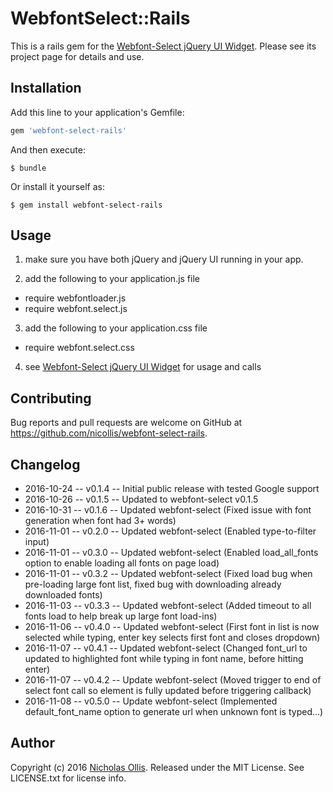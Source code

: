 # WebfontSelect::Rails

This is a rails gem for the [Webfont-Select jQuery UI Widget](https://github.com/nicollis/webfont-select).
Please see its project page for details and use.

## Installation

Add this line to your application's Gemfile:

```ruby
gem 'webfont-select-rails'
```

And then execute:

    $ bundle

Or install it yourself as:

    $ gem install webfont-select-rails

## Usage

1. make sure you have both jQuery and jQuery UI running in your app.

2. add the following to your application.js file
  - require webfontloader.js
  - require webfont.select.js
    
3. add the following to your application.css file
 -  require webfont.select.css
 
 4. see [Webfont-Select jQuery UI Widget](https://github.com/nicollis/webfont-select) for usage and calls


## Contributing

Bug reports and pull requests are welcome on GitHub at https://github.com/nicollis/webfont-select-rails.

## Changelog

* 2016-10-24 -- v0.1.4 -- Initial public release with tested Google support
* 2016-10-26 -- v0.1.5 -- Updated to webfont-select v0.1.5
* 2016-10-31 -- v0.1.6 -- Updated webfont-select (Fixed issue with font generation when font had 3+ words)
* 2016-11-01 -- v0.2.0 -- Updated webfont-select (Enabled type-to-filter input)
* 2016-11-01 -- v0.3.0 -- Updated webfont-select (Enabled load_all_fonts option to enable loading all fonts on page load)
* 2016-11-01 -- v0.3.2 -- Updated webfont-select (Fixed load bug when pre-loading large font list, fixed bug with downloading already downloaded fonts)
* 2016-11-03 -- v0.3.3 -- Updated webfont-select (Added timeout to all fonts load to help break up large font load-ins)
* 2016-11-06 -- v0.4.0 -- Updated webfont-select (First font in list is now selected while typing, enter key selects first font and closes dropdown)
* 2016-11-07 -- v0.4.1 -- Updated webfont-select (Changed font_url to updated to highlighted font while typing in font name, before hitting enter)
* 2016-11-07 -- v0.4.2 -- Update webfont-select (Moved trigger to end of select font call so element is fully updated before triggering callback)
* 2016-11-08 -- v0.5.0 -- Update webfont-select (Implemented default_font_name option to generate url when unknown font is typed...)

## Author

Copyright (c) 2016 [Nicholas Ollis](http://ollis.me). 
Released under the MIT License. 
See LICENSE.txt for license info.

